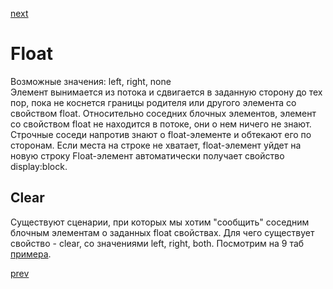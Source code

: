 <a href="_todo.md">next</a>

<h1>Float</h1>

<div>
Возможные значения: left, right, none
</div>

<div>
Элемент вынимается из потока и сдвигается в заданную сторону до тех пор, пока не коснется границы родителя или другого элемента со свойством float.
Относительно соседних блочных элементов, элемент со свойством float не находится в потоке, они о нем ничего не знают.
Строчные соседи напротив знают о float-элементе и обтекают его по сторонам.
Если места на строке не хватает, float-элемент уйдет на новую строку 
Float-элемент автоматически получает свойство display:block.
</div>

<h2>Clear</h2>
<div>
Существуют сценарии, при которых мы хотим "сообщить" соседним блочным элементам о заданных float свойствах.
Для чего существует свойство - clear, со значениями left, right, both. 
Посмотрим на 9 таб <a href="http://www.barelyfitz.com/screencast/html-training/css/positioning/">примера</a>.
</div>

<a href="08.md">prev</a>